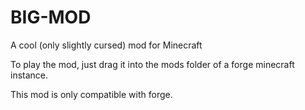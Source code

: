 # BIG-MOD
A cool (only slightly cursed) mod for Minecraft

To play the mod, just drag it into the mods folder of a forge minecraft instance.

This mod is only compatible with forge.
